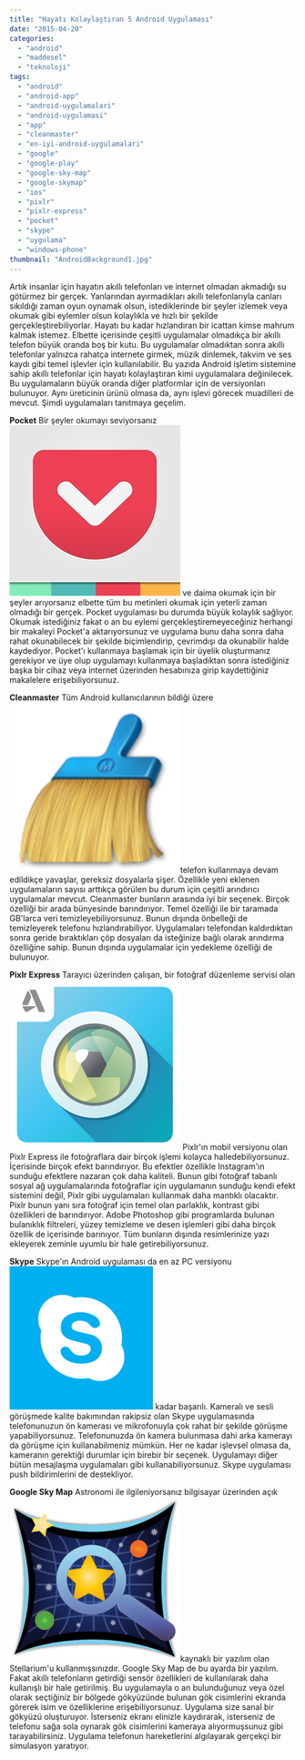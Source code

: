 ```yaml
---
title: "Hayatı Kolaylaştıran 5 Android Uygulaması"
date: "2015-04-20"
categories: 
  - "android"
  - "maddesel"
  - "teknoloji"
tags: 
  - "android"
  - "android-app"
  - "android-uygulamalari"
  - "android-uygulamasi"
  - "app"
  - "cleanmaster"
  - "en-iyi-android-uygulamalari"
  - "google"
  - "google-play"
  - "google-sky-map"
  - "google-skymap"
  - "ios"
  - "pixlr"
  - "pixlr-express"
  - "pocket"
  - "skype"
  - "uygulama"
  - "windows-phone"
thumbnail: "AndroidBackground1.jpg"
---
```


Artık insanlar için hayatın akıllı telefonları ve internet olmadan akmadığı su götürmez bir gerçek. Yanlarından ayırmadıkları akıllı telefonlarıyla canları sıkıldığı zaman oyun oynamak olsun, istediklerinde bir şeyler izlemek veya okumak gibi eylemler olsun kolaylıkla ve hızlı bir şekilde gerçekleştirebiliyorlar. Hayatı bu kadar hızlandıran bir icattan kimse mahrum kalmak istemez. Elbette içerisinde çeşitli uygulamalar olmadıkça bir akıllı telefon büyük oranda boş bir kutu. Bu uygulamalar olmadıktan sonra akıllı telefonlar yalnızca rahatça internete girmek, müzik dinlemek, takvim ve ses kaydı gibi temel işlevler için kullanılabilir. Bu yazıda Android işletim sistemine sahip akıllı telefonlar için hayatı kolaylaştıran kimi uygulamalara değinilecek. Bu uygulamaların büyük oranda diğer platformlar için de versiyonları bulunuyor. Aynı üreticinin ürünü olmasa da, aynı işlevi görecek muadilleri de mevcut. Şimdi uygulamaları tanıtmaya geçelim.

**Pocket** Bir şeyler okumayı seviyorsanız![Pocket uygulaması](images/PKT_Twitter_Avatar_v1-300x300.png) ve daima okumak için bir şeyler arıyorsanız elbette tüm bu metinleri okumak için yeterli zaman olmadığı bir gerçek. Pocket uygulaması bu durumda büyük kolaylık sağlıyor. Okumak istediğiniz fakat o an bu eylemi gerçekleştiremeyeceğiniz herhangi bir makaleyi Pocket'a aktarıyorsunuz ve uygulama bunu daha sonra daha rahat okunabilecek bir şekilde biçimlendirip, çevrimdışı da okunabilir halde kaydediyor. Pocket'ı kullanmaya başlamak için bir üyelik oluşturmanız gerekiyor ve üye olup uygulamayı kullanmaya başladıktan sonra istediğiniz başka bir cihaz veya internet üzerinden hesabınıza girip kaydettiğiniz makalelere erişebiliyorsunuz.

**Cleanmaster** Tüm Android kullanıcılarının bildiği üzere [![Clean Master uygulaması](images/clean-master-01-535x535-300x300.png)](http://sabahlatan.com/wp-content/uploads/2015/04/clean-master-01-535x535.png)telefon kullanmaya devam edildikçe yavaşlar, gereksiz dosyalarla şişer. Özellikle yeni eklenen uygulamaların sayısı arttıkça görülen bu durum için çeşitli arındırıcı uygulamalar mevcut. Cleanmaster bunların arasında iyi bir seçenek. Birçok özelliği bir arada bünyesinde barındırıyor. Temel özelliği ile bir taramada GB'larca veri temizleyebiliyorsunuz. Bunun dışında önbelleği de temizleyerek telefonu hızlandırabiliyor. Uygulamaları telefondan kaldırdıktan sonra geride bıraktıkları çöp dosyaları da isteğinize bağlı olarak arındırma özelliğine sahip. Bunun dışında uygulamalar için yedekleme özelliği de bulunuyor.

**Pixlr Express** Tarayıcı üzerinden çalışan, bir fotoğraf düzenleme servisi olan![Pixlr Express uygulaması](images/Pixlr-Express-for-PC-300x300.png) Pixlr'ın mobil versiyonu olan Pixlr Express ile fotoğraflara dair birçok işlemi kolayca halledebiliyorsunuz. İçerisinde birçok efekt barındırıyor. Bu efektler özellikle Instagram'ın sunduğu efektlere nazaran çok daha kaliteli. Bunun gibi fotoğraf tabanlı sosyal ağ uygulamalarında fotoğraflar için uygulamanın sunduğu kendi efekt sistemini değil, Pixlr gibi uygulamaları kullanmak daha mantıklı olacaktır. Pixlr bunun yanı sıra fotoğraf için temel olan parlaklık, kontrast gibi özellikleri de barındırıyor. Adobe Photoshop gibi programlarda bulunan bulanıklık filtreleri, yüzey temizleme ve desen işlemleri gibi daha birçok özellik de içerisinde barınıyor. Tüm bunların dışında resimlerinize yazı ekleyerek zeminle uyumlu bir hale getirebiliyorsunuz.

**Skype** Skype'ın Android uygulaması da en az PC versiyonu![Skype uygulaması](images/3d7a03e9-bd69-4895-b860-9f3a0d1f88a4-imageTypews_icon_large.png) kadar başarılı. Kameralı ve sesli görüşmede kalite bakımından rakipsiz olan Skype uygulamasında telefonunuzun ön kamerası ve mikrofonuyla çok rahat bir şekilde görüşme yapabiliyorsunuz. Telefonunuzda ön kamera bulunmasa dahi arka kamerayı da görüşme için kullanabilmeniz mümkün. Her ne kadar işlevsel olmasa da, kameranın gerektiği durumlar için birebir bir seçenek. Uygulamayı diğer bütün mesajlaşma uygulamaları gibi kullanabiliyorsunuz. Skype uygulaması push bildirimlerini de destekliyor.

**Google Sky Map** Astronomi ile ilgileniyorsanız bilgisayar üzerinden açık ![Google Sky Map uygulaması](images/skym-300x290.png)kaynaklı bir yazılım olan Stellarium'u kullanmışsınızdır. Google Sky Map de bu ayarda bir yazılım. Fakat akıllı telefonların getirdiği sensör özellikleri de kullanılarak daha kullanışlı bir hale getirilmiş. Bu uygulamayla o an bulunduğunuz veya özel olarak seçtiğiniz bir bölgede gökyüzünde bulunan gök cisimlerini ekranda görerek isim ve özelliklerine erişebiliyorsunuz. Uygulama size sanal bir gökyüzü oluşturuyor. İsterseniz ekranı elinizle kaydırarak, isterseniz de telefonu sağa sola oynarak gök cisimlerini kameraya alıyormuşsunuz gibi tarayabilirsiniz. Uygulama telefonun hareketlerini algılayarak gerçekçi bir simulasyon yaratıyor.
